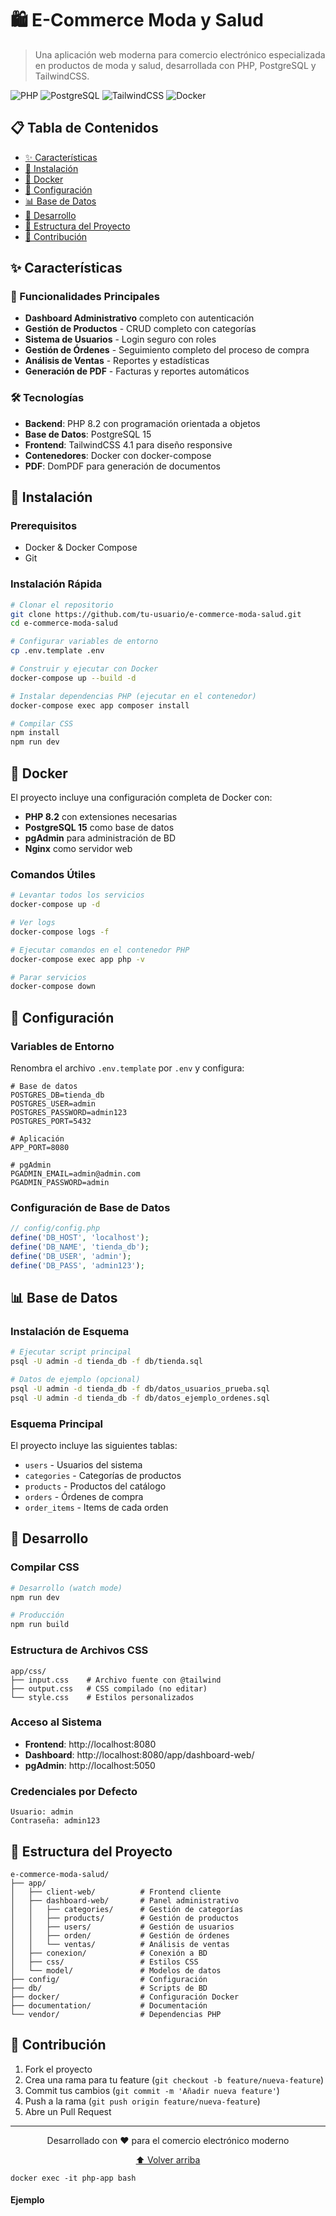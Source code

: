 # 🛍️ E-Commerce Moda y Salud

> Una aplicación web moderna para comercio electrónico especializada en productos de moda y salud, desarrollada con PHP, PostgreSQL y TailwindCSS.

![PHP](https://img.shields.io/badge/PHP-8.2-777BB4?style=for-the-badge&logo=php&logoColor=white)
![PostgreSQL](https://img.shields.io/badge/PostgreSQL-15-336791?style=for-the-badge&logo=postgresql&logoColor=white)
![TailwindCSS](https://img.shields.io/badge/TailwindCSS-4.1-38B2AC?style=for-the-badge&logo=tailwind-css&logoColor=white)
![Docker](https://img.shields.io/badge/Docker-2496ED?style=for-the-badge&logo=docker&logoColor=white)

## 📋 Tabla de Contenidos

- [✨ Características](#-características)
- [🚀 Instalación](#-instalación)
- [🐳 Docker](#-docker)
- [🔧 Configuración](#-configuración)
- [📊 Base de Datos](#-base-de-datos)
- [🎨 Desarrollo](#-desarrollo)
- [📁 Estructura del Proyecto](#-estructura-del-proyecto)
- [🤝 Contribución](#-contribución)

## ✨ Características

### 🎯 Funcionalidades Principales
- **Dashboard Administrativo** completo con autenticación
- **Gestión de Productos** - CRUD completo con categorías
- **Sistema de Usuarios** - Login seguro con roles
- **Gestión de Órdenes** - Seguimiento completo del proceso de compra
- **Análisis de Ventas** - Reportes y estadísticas
- **Generación de PDF** - Facturas y reportes automáticos

### 🛠️ Tecnologías
- **Backend**: PHP 8.2 con programación orientada a objetos
- **Base de Datos**: PostgreSQL 15
- **Frontend**: TailwindCSS 4.1 para diseño responsive
- **Contenedores**: Docker con docker-compose
- **PDF**: DomPDF para generación de documentos

## 🚀 Instalación

### Prerequisitos
- Docker & Docker Compose
- Git

### Instalación Rápida

```bash
# Clonar el repositorio
git clone https://github.com/tu-usuario/e-commerce-moda-salud.git
cd e-commerce-moda-salud

# Configurar variables de entorno
cp .env.template .env

# Construir y ejecutar con Docker
docker-compose up --build -d

# Instalar dependencias PHP (ejecutar en el contenedor)
docker-compose exec app composer install

# Compilar CSS
npm install
npm run dev
```

## 🐳 Docker

El proyecto incluye una configuración completa de Docker con:

- **PHP 8.2** con extensiones necesarias
- **PostgreSQL 15** como base de datos
- **pgAdmin** para administración de BD
- **Nginx** como servidor web

### Comandos Útiles

```bash
# Levantar todos los servicios
docker-compose up -d

# Ver logs
docker-compose logs -f

# Ejecutar comandos en el contenedor PHP
docker-compose exec app php -v

# Parar servicios
docker-compose down
```

## 🔧 Configuración

### Variables de Entorno

Renombra el archivo `.env.template` por `.env` y configura:

```env
# Base de datos
POSTGRES_DB=tienda_db
POSTGRES_USER=admin
POSTGRES_PASSWORD=admin123
POSTGRES_PORT=5432

# Aplicación
APP_PORT=8080

# pgAdmin
PGADMIN_EMAIL=admin@admin.com
PGADMIN_PASSWORD=admin
```

### Configuración de Base de Datos

```php
// config/config.php
define('DB_HOST', 'localhost');
define('DB_NAME', 'tienda_db');
define('DB_USER', 'admin');
define('DB_PASS', 'admin123');
```

## 📊 Base de Datos

### Instalación de Esquema

```bash
# Ejecutar script principal
psql -U admin -d tienda_db -f db/tienda.sql

# Datos de ejemplo (opcional)
psql -U admin -d tienda_db -f db/datos_usuarios_prueba.sql
psql -U admin -d tienda_db -f db/datos_ejemplo_ordenes.sql
```

### Esquema Principal

El proyecto incluye las siguientes tablas:
- `users` - Usuarios del sistema
- `categories` - Categorías de productos
- `products` - Productos del catálogo
- `orders` - Órdenes de compra
- `order_items` - Items de cada orden

## 🎨 Desarrollo

### Compilar CSS

```bash
# Desarrollo (watch mode)
npm run dev

# Producción
npm run build
```

### Estructura de Archivos CSS

```
app/css/
├── input.css    # Archivo fuente con @tailwind
├── output.css   # CSS compilado (no editar)
└── style.css    # Estilos personalizados
```

### Acceso al Sistema

- **Frontend**: http://localhost:8080
- **Dashboard**: http://localhost:8080/app/dashboard-web/
- **pgAdmin**: http://localhost:5050

### Credenciales por Defecto

```
Usuario: admin
Contraseña: admin123
```

## 📁 Estructura del Proyecto

```
e-commerce-moda-salud/
├── app/
│   ├── client-web/          # Frontend cliente
│   ├── dashboard-web/       # Panel administrativo
│   │   ├── categories/      # Gestión de categorías
│   │   ├── products/        # Gestión de productos
│   │   ├── users/           # Gestión de usuarios
│   │   ├── orden/           # Gestión de órdenes
│   │   └── ventas/          # Análisis de ventas
│   ├── conexion/            # Conexión a BD
│   ├── css/                 # Estilos CSS
│   └── model/               # Modelos de datos
├── config/                  # Configuración
├── db/                      # Scripts de BD
├── docker/                  # Configuración Docker
├── documentation/           # Documentación
└── vendor/                  # Dependencias PHP
```

## 🤝 Contribución

1. Fork el proyecto
2. Crea una rama para tu feature (`git checkout -b feature/nueva-feature`)
3. Commit tus cambios (`git commit -m 'Añadir nueva feature'`)
4. Push a la rama (`git push origin feature/nueva-feature`)
5. Abre un Pull Request

---

<div align="center">
  <p>Desarrollado con ❤️ para el comercio electrónico moderno</p>
  <p>
    <a href="#top">⬆️ Volver arriba</a>
  </p>
</div>

```
docker exec -it php-app bash
```
#### Ejemplo
